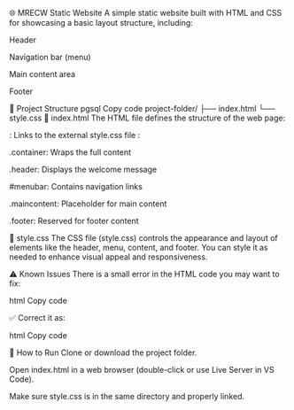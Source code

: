 🌐 MRECW Static Website
A simple static website built with HTML and CSS for showcasing a basic layout structure, including:

Header

Navigation bar (menu)

Main content area

Footer

📁 Project Structure
pgsql
Copy code
project-folder/
├── index.html
└── style.css
📄 index.html
The HTML file defines the structure of the web page:

<head>: Links to the external style.css file

<body>:

.container: Wraps the full content

.header: Displays the welcome message

#menubar: Contains navigation links

.maincontent: Placeholder for main content

.footer: Reserved for footer content

🎨 style.css
The CSS file (style.css) controls the appearance and layout of elements like the header, menu, content, and footer. You can style it as needed to enhance visual appeal and responsiveness.

⚠️ Known Issues
There is a small error in the HTML code you may want to fix:

html
Copy code
</div class="maincontent"></div>
✅ Correct it as:

html
Copy code
<div class="maincontent"></div>
🚀 How to Run
Clone or download the project folder.

Open index.html in a web browser (double-click or use Live Server in VS Code).

Make sure style.css is in the same directory and properly linked.



